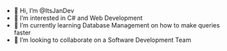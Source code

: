 - 👋 Hi, I’m @ItsJanDev
- 👀 I’m interested in C# and Web Development
- 🌱 I’m currently learning Database Management on how to make queries faster
- 💞️ I’m looking to collaborate on a Software Development Team

<!---
ItsJanDev/ItsJanDev is a ✨ special ✨ repository because its `README.md` (this file) appears on your GitHub profile.
You can click the Preview link to take a look at your changes.
--->
